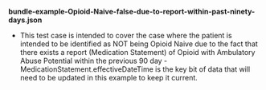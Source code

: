 **bundle-example-Opioid-Naive-false-due-to-report-within-past-ninety-days.json**
* This test case is intended to cover the case where the patient is
  intended to be identified as NOT being Opioid Naive due to the fact that there
  exists a report (Medication Statement) of Opioid with Ambulatory Abuse Potential
  within the previous 90 day - MedicationStatement.effectiveDateTime is the key
  bit of data that will need to be updated in this example to keep it current.
